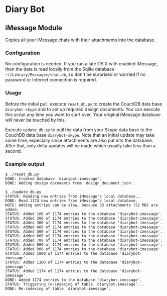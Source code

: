 # Diary Bot

## iMessage Module

Copies all your iMessage chats with their attachments into the database.

### Configuration

No configuration is needed. If you run a late OS X with enabled iMessage, then the data is read locally from the Sqlite database `~//Library/Messages/chat.db`, so don't be surprised or worried if no password or Internet connection is required.

### Usage

Before the initial pull, execute `reset_db.py` to create the CouchDB data base `diarybot-skype` and to set up required design documents. You can execute this script any time you want to start over. Your original iMessage database will never be touched by this.

Execute `update_db.py` to pull the data from your Skype data base to the CouchDB data base `diarybot-skype`. Note that an initial update may take some time, especially since attachments are also put into the database. After that, only delta updates will be made which usually take less than a second.

### Example output

	$ ./reset_db.py 
	DONE: Created database 'diarybot-imessage'.
	DONE: Adding design documents from 'design_document.json'.

	$ ./update_db.py 
	STATUS: Reading new entries from iMessage's local database...
	DONE: Read 1174 new entries from iMessage's local database.
	NOTE: Adding entries can be slow, because 33 attachments (52 MB) are added.
	STATUS: Added 100 of 1174 entries to the database 'diarybot-imessage'.
	STATUS: Added 200 of 1174 entries to the database 'diarybot-imessage'.
	STATUS: Added 300 of 1174 entries to the database 'diarybot-imessage'.
	STATUS: Added 400 of 1174 entries to the database 'diarybot-imessage'.
	STATUS: Added 500 of 1174 entries to the database 'diarybot-imessage'.
	STATUS: Added 600 of 1174 entries to the database 'diarybot-imessage'.
	STATUS: Added 700 of 1174 entries to the database 'diarybot-imessage'.
	STATUS: Added 800 of 1174 entries to the database 'diarybot-imessage'.
	STATUS: Added 900 of 1174 entries to the database 'diarybot-imessage'.
	STATUS: Added 1000 of 1174 entries to the database 'diarybot-imessage'.
	STATUS: Added 1100 of 1174 entries to the database 'diarybot-imessage'.
	STATUS: Added 1174 of 1174 entries to the database 'diarybot-imessage'.
	DONE: Added 1174 entries to the database 'diarybot-imessage'.
	STATUS: Triggering re-indexing of table 'diarybot-imessage'...
	DONE: Re-indexing of table 'diarybot-imessage'.
